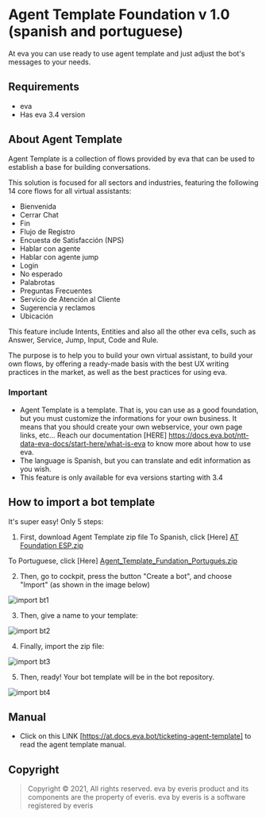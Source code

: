 # Agent Template Foundation v 1.0 (spanish and portuguese)

At eva you can use ready to use agent template and just adjust the bot's messages to your needs.

## Requirements 
- eva
- Has eva 3.4 version

## About Agent Template 
Agent Template is a collection of flows provided by eva that can be used to establish a base for building conversations.

This solution is focused for all sectors and industries, featuring the following 14 core flows for all virtual assistants:

- Bienvenida
- Cerrar Chat
- Fin
- Flujo de Registro
- Encuesta de Satisfacción (NPS)
- Hablar con agente
- Hablar con agente jump
- Login
- No esperado
- Palabrotas
- Preguntas Frecuentes
- Servicio de Atención al Cliente
- Sugerencia y reclamos
- Ubicación

This feature include Intents, Entities and also all the other eva cells, such as Answer, Service, Jump, Input, Code and Rule.

The purpose is to help you to build your own virtual assistant, to build your own flows, by offering a ready-made basis with the best UX writing practices in the market, as well as the best practices for using eva.

### Important
- Agent Template is a template. That is, you can use as a good foundation, but you must customize the informations for your own business. It means that you should create your own webservice, your own page links, etc... Reach our documentation [HERE] https://docs.eva.bot/ntt-data-eva-docs/start-here/what-is-eva to know more about how to use eva.
- The language is Spanish, but you can translate and edit information as you wish.
- This feature is only available for eva versions starting with 3.4

## How to import a bot template
It's super easy! Only 5 steps:
1) First, download Agent Template zip file 
To Spanish, click [Here] [AT Foundation ESP.zip](https://github.com/eva-library/agent-templates-foundation/files/9014390/AT.Foundation.ESP.zip)

To Portuguese, click [Here]
[Agent_Template_Fundation_Portugués.zip](https://github.com/eva-library/agent-templates-foundation/files/8475029/aa8198b8-48e1-49ea-b7d7-a972be6580c3.zip)



2) Then, go to cockpit, press the button "Create a bot", and choose "Import" (as shown in the image below)

![import bt1](https://user-images.githubusercontent.com/80360505/131180457-0a7f111c-af7e-426a-9be6-82655f8ef21b.jpg)

3) Then, give a name to your template:

![import bt2](https://user-images.githubusercontent.com/80360505/131180529-fbf9ab64-cc4b-489b-ada3-e13cb8fce28a.jpg)

4) Finally, import the zip file:

![import bt3](https://user-images.githubusercontent.com/80360505/131180560-192f0cf7-f8c0-431b-bbca-0e30e5a13381.jpg)


5) Then, ready! Your bot template will be in the bot repository.

![import bt4](https://user-images.githubusercontent.com/80360505/131180623-d1ead3d5-0f2c-4925-8d91-d0799e2c617f.jpg)


## Manual
- Click on this LINK [https://at.docs.eva.bot/ticketing-agent-template] to read the agent template manual.

## Copyright

> Copyright ©
2021, All rights reserved.
eva by everis product and its components are the property of everis.
eva by everis is a software registered by everis
